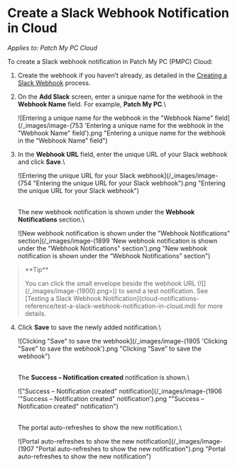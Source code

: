 # Create a Slack Webhook Notification in Cloud

_Applies to: Patch My PC Cloud_

To create a Slack webhook notification in Patch My PC (PMPC) Cloud:

1. Create the webhook if you haven’t already, as detailed in the [Creating a Slack Webhook](webhooks-reference/create-a-slack-webhook.md) process.
2.  On the **Add Slack** screen, enter a unique name for the webhook in the **Webhook Name** field. For example, **Patch My PC**.\


    ![Entering a unique name for the webhook in the "Webhook Name" field](/_images/image-(753 'Entering a unique name for the webhook in the "Webhook Name" field').png "Entering a unique name for the webhook in the “Webhook Name” field")


3.  In the **Webhook URL** field, enter the unique URL of your Slack webhook and click **Save**.\


    ![Entering the unique URL for your Slack webhook](/_images/image-(754 "Entering the unique URL for your Slack webhook").png "Entering the unique URL for your Slack webhook")

    \
    The new webhook notification is shown under the **Webhook Notifications** section.\


    ![New webhook notification is shown under the "Webhook Notifications" section](/_images/image-(1899 'New webhook notification is shown under the "Webhook Notifications" section').png "New webhook notification is shown under the “Webhook Notifications” section")

<blockquote class="wp-block-quote">
<p>**Tip**</p>
<p>You can click the small envelope beside the webhook URL (![](/_images/image-(1900).png>)) to send a test notification. See [Testing a Slack Webhook Notification](cloud-notifications-reference/test-a-slack-webhook-notification-in-cloud.md) for more details.</p>
</blockquote>

4.  Click **Save** to save the newly added notification.\


    ![Clicking "Save" to save the webhook](/_images/image-(1905 'Clicking "Save" to save the webhook').png "Clicking “Save” to save the webhook")

    \
    The **Success – Notification created** notification is shown.\


    !["Success – Notification created" notification](/_images/image-(1906 '"Success – Notification created" notification').png "&#x22;Success – Notification created&#x22; notification")

    \
    The portal auto-refreshes to show the new notification.\


    ![Portal auto-refreshes to show the new notification](/_images/image-(1907 "Portal auto-refreshes to show the new notification").png "Portal auto-refreshes to show the new notification")